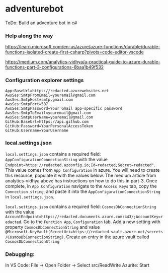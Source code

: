 
# adventurebot

ToDo: Build an adventure bot in c#

### Help along the way

https://learn.microsoft.com/en-us/azure/azure-functions/durable/durable-functions-isolated-create-first-csharp?pivots=code-editor-vscode

https://medium.com/analytics-vidhya/a-practical-guide-to-azure-durable-functions-part-3-configurations-6baa1b49f532


### Configuration explorer settings
```
App:BaseUrl=https://redacted.azurewebsites.net
AwsSes:SmtpFromEmail=youremail@gmail.com
AwsSes:SmtpHost=smtp.gmail.com
AwsSes:SmtpPort=587
AwsSes:SmtpPassword=Your Gmail app-specific password
AwsSes:SmtpToEmail=youremail@gmail.com
AwsSes:SmtpUserName=youremail@gmail.com
GitHub:BaseUrl=https://api.github.com
GitHub:Password=YourPersonalAccessToken
GitHub:Username=YourUsername
```

### local.settings.json

`local.settings.json` contains a required field: `AppConfigurationConnectionString` with the value `Endpoint=https://redacted.azconfig.io;Id=redacted;Secret=redacted"`. This value comes from `App Configuration` in azure. You will need to create this resource, populate it with the values below. The medium article from analytics-vidhya above has instructions on how to do this in part-3. Once complete, in `App Configuration` navigate to the `Access Keys` tab, copy the `Connection string`, and paste it into the `AppConfigurationConnectionString` in `local.settings.json`.

`local.settings.json` contains a required field: `CosmosDbConnectionString` with the value `AccountEndpoint=https://redacted.documents.azure.com:443/;AccountKey=redacted`. Go to the `Function App`, `Configuration` tab. Add a new setting with property `CosmosDbConnectionString` and value `@Microsoft.KeyVault(SecretUri=https://redacted.vault.azure.net/secrets/CosmosDbConnectionString)`. Create an entry in the azure vault called `CosmosDbConnectionString`


### Debugging:

In VS Code: File -> Open Folder -> Select src/ReadWrite
Azurite: Start
